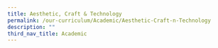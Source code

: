 ```yaml
---
title: Aesthetic, Craft & Technology
permalink: /our-curriculum/Academic/Aesthetic-Craft-n-Technology
description: ""
third_nav_title: Academic
---
```

